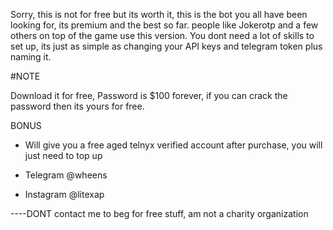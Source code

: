 Sorry, this is not for free but its worth it, this is the bot you all have been looking for, its premium
and the best so far. people like Jokerotp and a few others on top of the game use this version. You dont need
a lot of skills to set up, its just as simple as changing your API keys and telegram token plus naming it.

#NOTE

Download it for free, Password is $100 forever, if you can crack the password then its yours for free.

BONUS
- Will give you a free aged telnyx verified account after purchase, you will just need to top up

- Telegram  @wheens
- Instagram @litexap

----DONT contact me to beg for free stuff, am not a charity organization 
